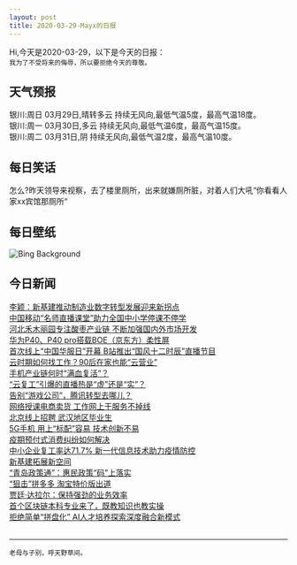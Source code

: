 ```yaml
---
layout: post
title: 2020-03-29-Mayx的日报
---
```


Hi,今天是2020-03-29，以下是今天的日报：<br><small>
我为了不受将来的侮辱，所以要拒绝今天的尊敬。</small><!--more-->
## 天气预报
银川:周日 03月29日,晴转多云 持续无风向,最低气温5度，最高气温18度。<br>银川:周一 03月30日,多云 持续无风向,最低气温6度，最高气温15度。<br>银川:周二 03月31日,阴 持续无风向,最低气温2度，最高气温10度。
## 每日笑话
怎么?昨天领导来视察，去了楼里厕所，出来就嫌厕所脏，对着人们大吼“你看看人家xx宾馆那厕所“
## 每日壁纸
![Bing Background](https://cn.bing.com/th?id=OHR.FormentorHolidays_EN-US1927408350_1920x1080.jpg&rf=LaDigue_1920x1080.jpg&pid=hp "Formentor Lighthouse at the tip of Cap de Formentor, Mallorca, Spain (© Lasse Eklöf/DEEPOL by plainpicture)")
## 今日新闻

[李颖：新基建推动制造业数字转型发展迎来新拐点](http://it.people.com.cn/n1/2020/0327/c1009-31651723.html)   
[中国移动“名师直播课堂”助力全国中小学停课不停学](http://it.people.com.cn/n1/2020/0327/c1009-31651725.html)   
[河北禾木丽园专注酸枣产业链 不断加强国内外市场开发](http://it.people.com.cn/n1/2020/0327/c1009-31651655.html)   
[华为P40、P40 pro搭载BOE（京东方）柔性屏](http://it.people.com.cn/n1/2020/0327/c1009-31651208.html)   
[首次线上“中国华服日”开幕 B站推出“国风十二时辰”直播节目](http://it.people.com.cn/n1/2020/0327/c1009-31650676.html)   
[云时期如何找工作？90后在家也能“云营业”](http://it.people.com.cn/n1/2020/0327/c1009-31650430.html)   
[手机产业链何时“满血复活”？](http://it.people.com.cn/n1/2020/0327/c1009-31650368.html)   
[“云复工”引爆的直播热是“虚”还是“实”？](http://it.people.com.cn/n1/2020/0327/c1009-31650365.html)   
[告别“游戏公司”，腾讯转型去哪儿？](http://it.people.com.cn/n1/2020/0327/c1009-31650392.html)   
[网络授课电商卖货 工作网上干服务不掉线](http://it.people.com.cn/n1/2020/0327/c1009-31650428.html)   
[北京线上招聘 武汉地区毕业生](http://it.people.com.cn/n1/2020/0327/c1009-31650328.html)   
[5G手机 用上“标配”容易 技术创新不易](http://it.people.com.cn/n1/2020/0327/c1009-31650357.html)   
[疫期预付式消费纠纷如何解决](http://it.people.com.cn/n1/2020/0326/c1009-31649214.html)   
[中小企业复工率达71.7% 新一代信息技术助力疫情防控](http://it.people.com.cn/n1/2020/0326/c1009-31649212.html)   
[新基建拓展新空间](http://it.people.com.cn/n1/2020/0326/c1009-31649190.html)   
[“青岛政策通”：惠民政策“码”上落实](http://it.people.com.cn/n1/2020/0326/c1009-31649193.html)   
[“狙击”拼多多 淘宝特价版出道](http://it.people.com.cn/n1/2020/0327/c1009-31650229.html)   
[贾廷·达拉尔：保持强劲的业务效率](http://it.people.com.cn/n1/2020/0327/c1009-31650294.html)   
[首个区块链本科专业来了，既教知识也教实操](http://it.people.com.cn/n1/2020/0327/c1009-31650205.html)   
[拒绝简单“拼盘化” AI人才培养探索深度融合新模式](http://it.people.com.cn/n1/2020/0327/c1009-31650197.html)   
<br />

***

<small>老母与子别，呼天野草间。</small>
